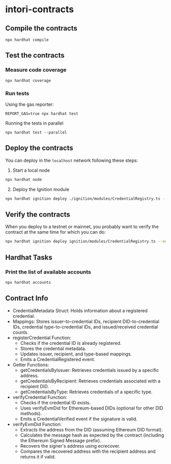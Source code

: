 # intori-contracts

## Compile the contracts

```
npx hardhat compile
```

## Test the contracts

### Measure code coverage

```
npx hardhat coverage
```

### Run tests

Using the gas reporter:

```
REPORT_GAS=true npx hardhat test
```

Running the tests in parallel

```
npx hardhat test --parallel
```

## Deploy the contracts

You can deploy in the `localhost` network following these steps:

1. Start a local node

```bash
npx hardhat node
```

2. Deploy the Ignition module

```bash
npx hardhat ignition deploy ./ignition/modules/CredentialRegistry.ts --network localhost
```

## Verify the contracts

When you deploy to a testnet or mainnet, you probably want to verify the contract at the same time for which you can do:

```bash
npx hardhat ignition deploy ignition/modules/CredentialRegistry.ts --network base-sepolia --deployment-id base-sepolia-deployment
```

## Hardhat Tasks

### Print the list of available accounts

```bash
npx hardhat accounts
```

## Contract Info

- CredentialMetadata Struct: Holds information about a registered credential.
- Mappings: Stores issuer-to-credential IDs, recipient DID-to-credential IDs, credential type-to-credential IDs, and issued/received credential counts.
- registerCredential Function:
  - Checks if the credential ID is already registered.
  - Stores the credential metadata.
  - Updates issuer, recipient, and type-based mappings.
  - Emits a CredentialRegistered event.
- Getter Functions:
  - getCredentialsByIssuer: Retrieves credentials issued by a specific address.
  - getCredentialsByRecipient: Retrieves credentials associated with a recipient DID.
  - getCredentialsByType: Retrieves credentials of a specific type.
- verifyCredential Function:
  - Checks if the credential ID exists.
  - Uses verifyEvmDid for Ethereum-based DIDs (optional for other DID methods).
  - Emits a CredentialVerified event if the signature is valid.
- verifyEvmDid Function:
  - Extracts the address from the DID (assuming Ethereum DID format).
  - Calculates the message hash as expected by the contract (including the Ethereum Signed Message prefix).
  - Recovers the signer's address using ecrecover.
  - Compares the recovered address with the recipient address and returns it if valid.
